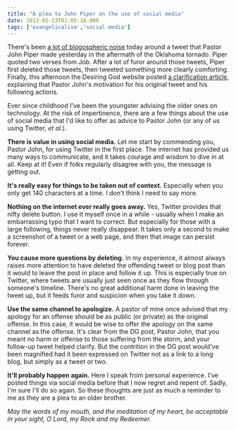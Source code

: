 ```yaml
---
title: "A plea to John Piper on the use of social media"
date: 2013-05-23T01:05:18.000
tags: ['evangelicalism','social-media']
---
```


There's been [a lot of blogospheric noise](http://rachelheldevans.com/blog/abusive-theology-piper-mahaney) today around a tweet that Pastor John Piper made yesterday in the aftermath of the Oklahoma tornado. Piper quoted two verses from Job. After a lot of furor around those tweets, Piper first deleted those tweets, then tweeted something more clearly comforting. Finally, this afternoon the Desiring God website posted [a clarification article](http://www.desiringgod.org/blog/posts/those-deleted-tweets), explaining that Pastor John's motivation for his original tweet and his following actions.

Ever since childhood I've been the youngster advising the older ones on technology. At the risk of impertinence, there are a few things about the use of social media that I'd like to offer as advice to Pastor John (or any of us using Twitter, _et al_.).

**There is value in using social media.** Let me start by commending you, Pastor John, for using Twitter in the first place. The internet has provided us many ways to communicate, and it takes courage and wisdom to dive in at all. Keep at it! Even if folks regularly disagree with you, the message is getting out.

**It's really easy for things to be taken out of context.** Especially when you only get 140 characters at a time. I don't think I need to say more.

**Nothing on the internet ever really goes away.** Yes, Twitter provides that nifty delete button. I use it myself once in a while - usually when I make an embarrassing typo that I want to correct. But especially for those with a large following, things never really disappear. It takes only a second to make a screenshot of a tweet or a web page, and then that image can persist forever.

**You cause more questions by deleting.** In my experience, it almost always raises more attention to have deleted the offending tweet or blog post than it would to leave the post in place and follow it up. This is especially true on Twitter, where tweets are usually just seen once as they flow through someone's timeline. There's no great additional harm done in leaving the tweet up, but it feeds furor and suspicion when you take it down.

**Use the same channel to apologize.** A pastor of mine once advised that my apology for an offense should be as public (or private) as the original offense. In this case, it would be wise to offer the apology on the same channel as the offense. It's clear from the DG post, Pastor John, that you meant no harm or offense to those suffering from the storm, and your follow-up tweet helped clarify. But the contrition in the DG post would've been magnified had it been expressed on Twitter not as a link to a long blog, but simply as a tweet or two.

**It'll probably happen again.** Here I speak from personal experience. I've posted things via social media before that I now regret and repent of. Sadly, I'm sure I'll do so again. So these thoughts are just as much a reminder to me as they are a plea to an older brother.

_May the words of my mouth, and the meditation of my heart, be acceptable in your sight, O Lord, my Rock and my Redeemer._

